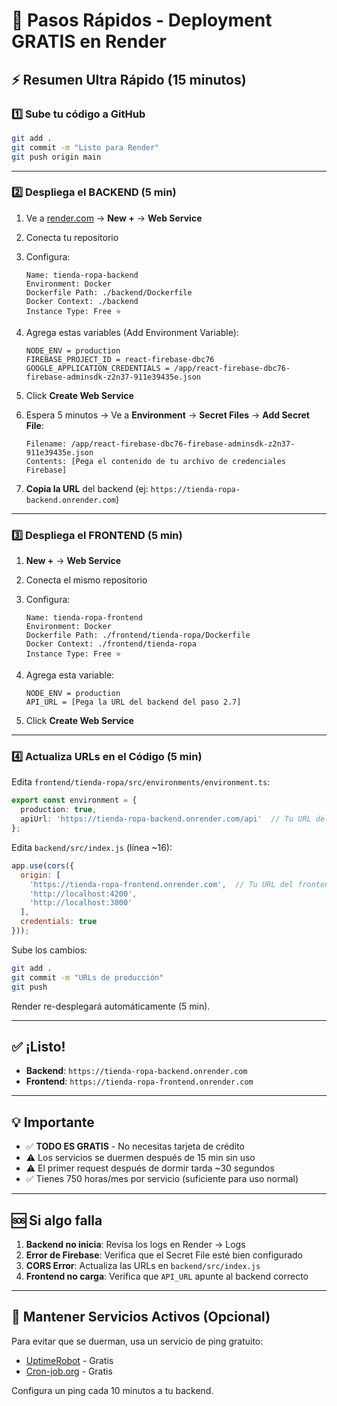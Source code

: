 # 🚀 Pasos Rápidos - Deployment GRATIS en Render

## ⚡ Resumen Ultra Rápido (15 minutos)

### 1️⃣ Sube tu código a GitHub
```bash
git add .
git commit -m "Listo para Render"
git push origin main
```

---

### 2️⃣ Despliega el BACKEND (5 min)

1. Ve a [render.com](https://render.com) → **New +** → **Web Service**
2. Conecta tu repositorio
3. Configura:
   ```
   Name: tienda-ropa-backend
   Environment: Docker
   Dockerfile Path: ./backend/Dockerfile
   Docker Context: ./backend
   Instance Type: Free ⭐
   ```

4. Agrega estas variables (Add Environment Variable):
   ```
   NODE_ENV = production
   FIREBASE_PROJECT_ID = react-firebase-dbc76
   GOOGLE_APPLICATION_CREDENTIALS = /app/react-firebase-dbc76-firebase-adminsdk-z2n37-911e39435e.json
   ```

5. Click **Create Web Service**

6. Espera 5 minutos → Ve a **Environment** → **Secret Files** → **Add Secret File**:
   ```
   Filename: /app/react-firebase-dbc76-firebase-adminsdk-z2n37-911e39435e.json
   Contents: [Pega el contenido de tu archivo de credenciales Firebase]
   ```

7. **Copia la URL** del backend (ej: `https://tienda-ropa-backend.onrender.com`)

---

### 3️⃣ Despliega el FRONTEND (5 min)

1. **New +** → **Web Service**
2. Conecta el mismo repositorio
3. Configura:
   ```
   Name: tienda-ropa-frontend
   Environment: Docker
   Dockerfile Path: ./frontend/tienda-ropa/Dockerfile
   Docker Context: ./frontend/tienda-ropa
   Instance Type: Free ⭐
   ```

4. Agrega esta variable:
   ```
   NODE_ENV = production
   API_URL = [Pega la URL del backend del paso 2.7]
   ```

5. Click **Create Web Service**

---

### 4️⃣ Actualiza URLs en el Código (5 min)

Edita `frontend/tienda-ropa/src/environments/environment.ts`:
```typescript
export const environment = {
  production: true,
  apiUrl: 'https://tienda-ropa-backend.onrender.com/api'  // Tu URL del backend
};
```

Edita `backend/src/index.js` (línea ~16):
```javascript
app.use(cors({
  origin: [
    'https://tienda-ropa-frontend.onrender.com',  // Tu URL del frontend
    'http://localhost:4200',
    'http://localhost:3000'
  ],
  credentials: true
}));
```

Sube los cambios:
```bash
git add .
git commit -m "URLs de producción"
git push
```

Render re-desplegará automáticamente (5 min).

---

## ✅ ¡Listo!

- **Backend**: `https://tienda-ropa-backend.onrender.com`
- **Frontend**: `https://tienda-ropa-frontend.onrender.com`

---

## 💡 Importante

- ✅ **TODO ES GRATIS** - No necesitas tarjeta de crédito
- ⚠️ Los servicios se duermen después de 15 min sin uso
- ⚠️ El primer request después de dormir tarda ~30 segundos
- ✅ Tienes 750 horas/mes por servicio (suficiente para uso normal)

---

## 🆘 Si algo falla

1. **Backend no inicia**: Revisa los logs en Render → Logs
2. **Error de Firebase**: Verifica que el Secret File esté bien configurado
3. **CORS Error**: Actualiza las URLs en `backend/src/index.js`
4. **Frontend no carga**: Verifica que `API_URL` apunte al backend correcto

---

## 📱 Mantener Servicios Activos (Opcional)

Para evitar que se duerman, usa un servicio de ping gratuito:
- [UptimeRobot](https://uptimerobot.com) - Gratis
- [Cron-job.org](https://cron-job.org) - Gratis

Configura un ping cada 10 minutos a tu backend.
